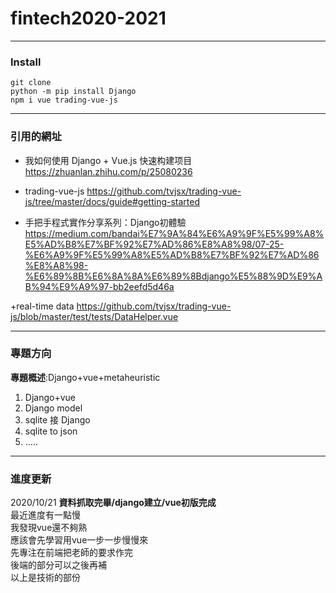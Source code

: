 # fintech2020-2021
***
### Install
```
git clone
python -m pip install Django
npm i vue trading-vue-js
```
***
### 引用的網址
+ 我如何使用 Django + Vue.js 快速构建项目
<https://zhuanlan.zhihu.com/p/25080236>


+ trading-vue-js
<https://github.com/tvjsx/trading-vue-js/tree/master/docs/guide#getting-started>

+ 手把手程式實作分享系列：Django初體驗
<https://medium.com/bandai%E7%9A%84%E6%A9%9F%E5%99%A8%E5%AD%B8%E7%BF%92%E7%AD%86%E8%A8%98/07-25-%E6%A9%9F%E5%99%A8%E5%AD%B8%E7%BF%92%E7%AD%86%E8%A8%98-%E6%89%8B%E6%8A%8A%E6%89%8Bdjango%E5%88%9D%E9%AB%94%E9%A9%97-bb2eefd5d46a>

+real-time data
<https://github.com/tvjsx/trading-vue-js/blob/master/test/tests/DataHelper.vue>

***
### 專題方向

**專題概述**:Django+vue+metaheuristic

1. Django+vue
2. Django model 
3. sqlite 接 Django
4. sqlite to json
5. .....
***
### 進度更新
2020/10/21 
__資料抓取完畢/django建立/vue初版完成__  
最近進度有一點慢  
我發現vue還不夠熟  
應該會先學習用vue一步一步慢慢來    
先專注在前端把老師的要求作完   
後端的部分可以之後再補  
以上是技術的部份




